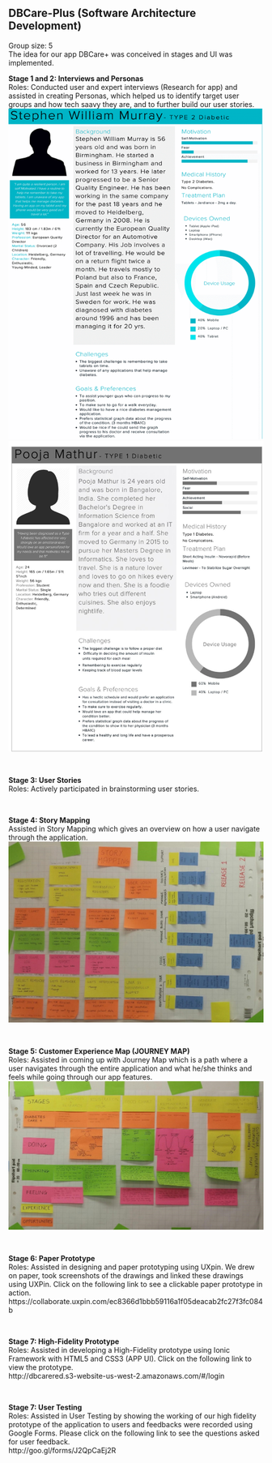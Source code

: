 <h2> DBCare-Plus (Software Architecture Development) </h2>
<p> Group size: 5 <br>
The idea for our app DBCare+ was conceived in stages and UI was implemented. <br> </p>
<p> <b> Stage 1 and 2: Interviews and Personas </b> <br>
Roles: Conducted user and expert interviews (Research for app) and assisted in creating Personas, which helped us to identify target user groups and how tech saavy they are, and to further build our user stories. <br> 
<img src="https://github.com/Kavana-CR/DBCare-Plus/blob/master/Persona1.png"> <br>
<img src="https://github.com/Kavana-CR/DBCare-Plus/blob/master/Persona2.png"> </p> <br>
<p> <b> Stage 3: User Stories </b> <br>
Roles: Actively participated in brainstorming user stories. </p> <br>
<p> <b> Stage 4: Story Mapping </b> <br>
Assisted in Story Mapping which gives an overview on how a user navigate through the application. <br>
<img src= "https://github.com/Kavana-CR/DBCare-Plus/blob/master/Story%20Mapping.jpg"> </p> <br>
<p> <b> Stage 5: Customer Experience Map (JOURNEY MAP) </b> <br>
Roles: Assisted in coming up with Journey Map which is a path where a user navigates through the entire application and what he/she thinks and feels while going through our app features.<br>
<img src= "https://github.com/Kavana-CR/DBCare-Plus/blob/master/Experience%20Map.jpg"> </p> <br>
<p> <b> Stage 6: Paper Prototype </b> <br>
Roles: Assisted in designing and paper prototyping using UXpin. We drew on paper, took screenshots of the drawings and linked these drawings using UXPin. Click on the following link to see a clickable paper prototype in action. <br>
https://collaborate.uxpin.com/ec8366d1bbb59116a1f05deacab2fc27f3fc084b </p> <br>
<p> <b> Stage 7: High-Fidelity Prototype </b> <br>
Roles: Assisted in developing a High-Fidelity prototype using Ionic Framework with HTML5 and CSS3 (APP UI). Click on the following link to view the prototype. <br>
http://dbcarered.s3-website-us-west-2.amazonaws.com/#/login </p> <br>
<p> <b> Stage 7: User Testing </b> <br>
Roles: Assisted in  User Testing by showing the working of our high fidelity prototype of the application to users and feedbacks were recorded using Google Forms. Please click on the following link to see the questions asked for user feedback. <br>
http://goo.gl/forms/J2QpCaEj2R

